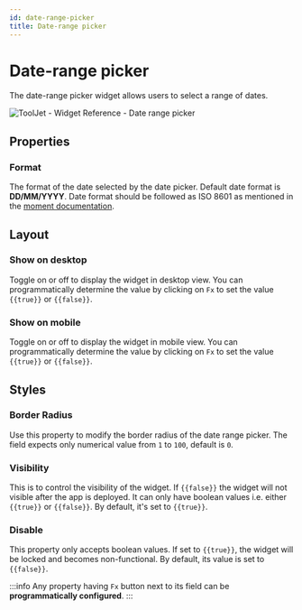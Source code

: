 ```yaml
---
id: date-range-picker
title: Date-range picker
---
```

# Date-range picker

The date-range picker widget allows users to select a range of dates.

<div style={{textAlign: 'center'}}>

![ToolJet - Widget Reference - Date range picker](/img/widgets/date-range-picker/date-range.gif)

</div>

## Properties

### Format

The format of the date selected by the date picker. Default date format is **DD/MM/YYYY**. Date format should be followed as ISO 8601 as mentioned in the [moment documentation](https://momentjs.com/docs/).

## Layout

### Show on desktop

Toggle on or off to display the widget in desktop view. You can programmatically determine the value by clicking on `Fx` to set the value `{{true}}` or `{{false}}`.
### Show on mobile

Toggle on or off to display the widget in mobile view. You can programmatically determine the value by clicking on `Fx` to set the value `{{true}}` or `{{false}}`.

## Styles

### Border Radius

Use this property to modify the border radius of the date range picker. The field expects only numerical value from `1` to `100`, default is `0`. 
### Visibility

This is to control the visibility of the widget. If `{{false}}` the widget will not visible after the app is deployed. It can only have boolean values i.e. either `{{true}}` or `{{false}}`. By default, it's set to `{{true}}`.
### Disable

This property only accepts boolean values. If set to `{{true}}`, the widget will be locked and becomes non-functional. By default, its value is set to `{{false}}`.

:::info
Any property having `Fx` button next to its field can be **programmatically configured**.
:::